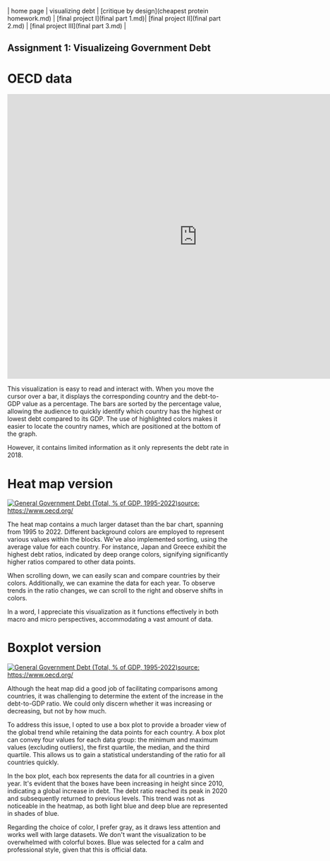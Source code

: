 | home page | visualizing debt | [critique by design](cheapest protein homework.md) | [final project I](final part 1.md)| [final project II](final part 2.md) | [final project III](final part 3.md) |

## Assignment 1: Visualizeing Government Debt
# OECD data
<iframe src="https://data.oecd.org/chart/7eXB" width="860" height="645" style="border: 0" mozallowfullscreen="true" webkitallowfullscreen="true" allowfullscreen="true"><a href="https://data.oecd.org/chart/7eXB" target="_blank">OECD Chart: General government debt, Total, % of GDP, Annual, 2018</a></iframe>


This visualization is easy to read and interact with. When you move the cursor over a bar, it displays the corresponding country and the debt-to-GDP value as a percentage. The bars are sorted by the percentage value, allowing the audience to quickly identify which country has the highest or lowest debt compared to its GDP. The use of highlighted colors makes it easier to locate the country names, which are positioned at the bottom of the graph. 

However, it contains limited information as it only represents the debt rate in 2018.

# Heat map version
<div class='tableauPlaceholder' id='viz1699239475009' style='position: relative'><noscript><a href='#'><img alt='General Government Debt   (Total, % of GDP, 1995-2022)source: https:&#47;&#47;www.oecd.org&#47; ' src='https:&#47;&#47;public.tableau.com&#47;static&#47;images&#47;oe&#47;oecd_16992394629770&#47;Sheet1&#47;1_rss.png' style='border: none' /></a></noscript><object class='tableauViz'  style='display:none;'><param name='host_url' value='https%3A%2F%2Fpublic.tableau.com%2F' /> <param name='embed_code_version' value='3' /> <param name='site_root' value='' /><param name='name' value='oecd_16992394629770&#47;Sheet1' /><param name='tabs' value='no' /><param name='toolbar' value='yes' /><param name='static_image' value='https:&#47;&#47;public.tableau.com&#47;static&#47;images&#47;oe&#47;oecd_16992394629770&#47;Sheet1&#47;1.png' /> <param name='animate_transition' value='yes' /><param name='display_static_image' value='yes' /><param name='display_spinner' value='yes' /><param name='display_overlay' value='yes' /><param name='display_count' value='yes' /><param name='language' value='en-GB' /><param name='filter' value='publish=yes' /></object></div>
<script type='text/javascript'>
  var divElement = document.getElementById('viz1699239475009');
  var vizElement = divElement.getElementsByTagName('object')[0];
  vizElement.style.width='100%';vizElement.style.height=(divElement.offsetWidth*0.75)+'px';
  var scriptElement = document.createElement('script');
  scriptElement.src = 'https://public.tableau.com/javascripts/api/viz_v1.js';
  vizElement.parentNode.insertBefore(scriptElement, vizElement);
</script>


The heat map contains a much larger dataset than the bar chart, spanning from 1995 to 2022. Different background colors are employed to represent various values within the blocks. We've also implemented sorting, using the average value for each country. For instance, Japan and Greece exhibit the highest debt ratios, indicated by deep orange colors, signifying significantly higher ratios compared to other data points. 

When scrolling down, we can easily scan and compare countries by their colors. Additionally, we can examine the data for each year. To observe trends in the ratio changes, we can scroll to the right and observe shifts in colors. 

In a word, I appreciate this visualization as it functions effectively in both macro and micro perspectives, accommodating a vast amount of data.

# Boxplot version

<div class='tableauPlaceholder' id='viz1699243674692' style='position: relative'><noscript><a href='#'><img alt='General Government Debt   (Total, % of GDP, 1995-2022)source: https:&#47;&#47;www.oecd.org&#47; ' src='https:&#47;&#47;public.tableau.com&#47;static&#47;images&#47;oe&#47;oecd2_16992417012690&#47;Sheet1&#47;1_rss.png' style='border: none' /></a></noscript><object class='tableauViz'  style='display:none;'><param name='host_url' value='https%3A%2F%2Fpublic.tableau.com%2F' /> <param name='embed_code_version' value='3' /> <param name='site_root' value='' /><param name='name' value='oecd2_16992417012690&#47;Sheet1' /><param name='tabs' value='no' /><param name='toolbar' value='yes' /><param name='static_image' value='https:&#47;&#47;public.tableau.com&#47;static&#47;images&#47;oe&#47;oecd2_16992417012690&#47;Sheet1&#47;1.png' /> <param name='animate_transition' value='yes' /><param name='display_static_image' value='yes' /><param name='display_spinner' value='yes' /><param name='display_overlay' value='yes' /><param name='display_count' value='yes' /><param name='language' value='en-GB' /><param name='filter' value='publish=yes' /></object></div>
<script type='text/javascript'>
  var divElement = document.getElementById('viz1699243674692');
  var vizElement = divElement.getElementsByTagName('object')[0];
  vizElement.style.width='100%';vizElement.style.height=(divElement.offsetWidth*0.75)+'px';
  var scriptElement = document.createElement('script');
  scriptElement.src = 'https://public.tableau.com/javascripts/api/viz_v1.js';
  vizElement.parentNode.insertBefore(scriptElement, vizElement);
</script>

Although the heat map did a good job of facilitating comparisons among countries, it was challenging to determine the extent of the increase in the debt-to-GDP ratio. We could only discern whether it was increasing or decreasing, but not by how much.

To address this issue, I opted to use a box plot to provide a broader view of the global trend while retaining the data points for each country. A box plot can convey four values for each data group: the minimum and maximum values (excluding outliers), the first quartile, the median, and the third quartile. This allows us to gain a statistical understanding of the ratio for all countries quickly.

In the box plot, each box represents the data for all countries in a given year. It's evident that the boxes have been increasing in height since 2010, indicating a global increase in debt. The debt ratio reached its peak in 2020 and subsequently returned to previous levels. This trend was not as noticeable in the heatmap, as both light blue and deep blue are represented in shades of blue.

Regarding the choice of color, I prefer gray, as it draws less attention and works well with large datasets. We don't want the visualization to be overwhelmed with colorful boxes. Blue was selected for a calm and professional style, given that this is official data.
